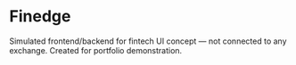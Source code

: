 # Finedge
Simulated frontend/backend for fintech UI concept — not connected to any exchange. Created for portfolio demonstration.
